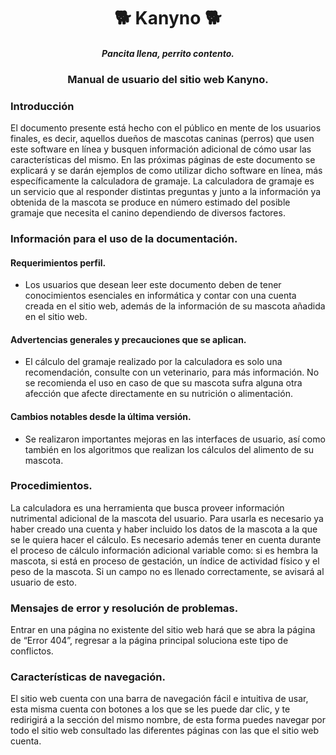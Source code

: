 <h1 align="center">🐕 Kanyno 🐕</h1>
<h4 align="center"><i>Pancita llena, perrito contento.</i></h4>

<h3 align="center">Manual de usuario del sitio web Kanyno.</h3>

### Introducción
El documento presente está hecho con el público en mente de los usuarios finales, es decir, aquellos dueños de mascotas caninas (perros) que usen este software en línea y busquen información adicional de cómo usar las características del mismo. En las próximas páginas de este documento se explicará y se darán ejemplos de como utilizar dicho software en línea, más específicamente la calculadora de gramaje. La calculadora de gramaje es un servicio que al responder distintas preguntas y junto a la información ya obtenida de la mascota se produce en número estimado del posible gramaje que necesita el canino dependiendo de diversos factores.

### Información para el uso de la documentación.
#### Requerimientos perfil.
- Los usuarios que desean leer este documento deben de tener conocimientos esenciales en informática y contar con una cuenta creada en el sitio web, además de la información de su mascota añadida en el sitio web.

#### Advertencias generales y precauciones que se aplican.
- El cálculo del gramaje realizado por la calculadora es solo una recomendación, consulte con un veterinario, para más información. No se recomienda el uso en caso de que su mascota sufra alguna otra afección que afecte directamente en su nutrición o alimentación.

#### Cambios notables desde la última versión.
- Se realizaron importantes mejoras en las interfaces de usuario, así como también en los algoritmos que realizan los cálculos del alimento de su mascota.

### Procedimientos.
La calculadora es una herramienta que busca proveer información nutrimental adicional de la mascota del usuario. Para usarla es necesario ya haber creado una cuenta y haber incluido los datos de la mascota a la que se le quiera hacer el cálculo. Es necesario además tener en cuenta durante el proceso de cálculo información adicional variable como: si es hembra la mascota, si está en proceso de gestación, un índice de actividad físico y el peso de la mascota. Si un campo no es llenado correctamente, se avisará al usuario de esto.

### Mensajes de error y resolución de problemas.
Entrar en una página no existente del sitio web hará que se abra la página de “Error 404”, regresar a la página principal soluciona este tipo de conflictos.

### Características de navegación.
El sitio web cuenta con una barra de navegación fácil e intuitiva de usar, esta misma cuenta con botones a los que se les puede dar clic, y te redirigirá a la sección del mismo nombre, de esta forma puedes navegar por todo el sitio web consultado las diferentes páginas con las que el sitio web cuenta.
